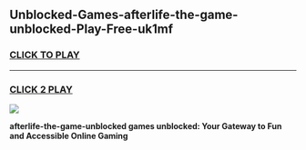 
## Unblocked-Games-afterlife-the-game-unblocked-Play-Free-uk1mf
<h3>
<a href="https://premium76.site?title=afterlife-the-game-unblocked&ref=20M">CLICK TO PLAY</a></h3>
<hr>

<h3>
<a href="https://premium76.site?title=afterlife-the-game-unblocked&ref=20M">CLICK 2 PLAY</a>
  
</h3>

<a href="https://premium76.site?title=afterlife-the-game-unblocked&ref=19M"><img src="https://clearcache.store/games.png"></a>


**afterlife-the-game-unblocked games unblocked: Your Gateway to Fun and Accessible Online Gaming**
